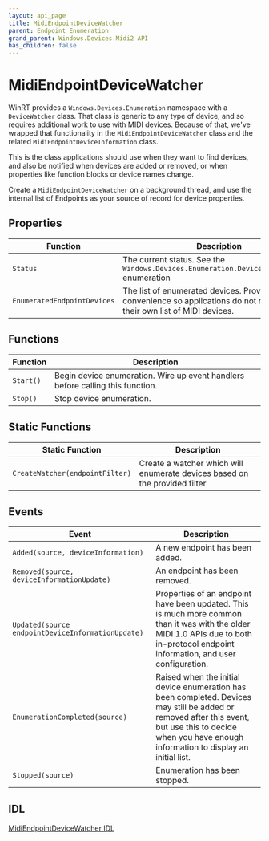 ```yaml
---
layout: api_page
title: MidiEndpointDeviceWatcher
parent: Endpoint Enumeration
grand_parent: Windows.Devices.Midi2 API
has_children: false
---
```


# MidiEndpointDeviceWatcher

WinRT provides a `Windows.Devices.Enumeration` namespace with a `DeviceWatcher` class. That class is generic to any type of device, and so requires additional work to use with MIDI devices. Because of that, we've wrapped that functionality in the `MidiEndpointDeviceWatcher` class and the related `MidiEndpointDeviceInformation` class.

This is the class applications should use when they want to find devices, and also be notified when devices are added or removed, or when properties like function blocks or device names change.

Create a `MidiEndpointDeviceWatcher` on a background thread, and use the internal list of Endpoints as your source of record for device properties.

## Properties

| Function | Description |
| --------------- | ----------- |
| `Status` | The current status. See the `Windows.Devices.Enumeration.DeviceWatcherStatus` enumeration |
| `EnumeratedEndpointDevices` | The list of enumerated devices. Provided here for convenience so applications do not need to keep their own list of MIDI devices.  |

## Functions

| Function | Description |
| --------------- | ----------- |
| `Start()` | Begin device enumeration. Wire up event handlers before calling this function.  |
| `Stop()` | Stop device enumeration. |


## Static Functions

| Static Function | Description |
| --------------- | ----------- |
| `CreateWatcher(endpointFilter)` | Create a watcher which will enumerate devices based on the provided filter |

## Events

| Event | Description |
| --------------- | ----------- |
| `Added(source, deviceInformation)` | A new endpoint has been added.  |
| `Removed(source, deviceInformationUpdate)` | An endpoint has been removed. |
| `Updated(source endpointDeviceInformationUpdate)` | Properties of an endpoint have been updated. This is much more common than it was with the older MIDI 1.0 APIs due to both in-protocol endpoint information, and user configuration. |
| `EnumerationCompleted(source)` | Raised when the initial device enumeration has been completed. Devices may still be added or removed after this event, but use this to decide when you have enough information to display an initial list. |
| `Stopped(source)` | Enumeration has been stopped. |

## IDL

[MidiEndpointDeviceWatcher IDL](https://github.com/microsoft/MIDI/blob/main/src/api/Client/Midi2Client/MidiEndpointDeviceWatcher.idl)
